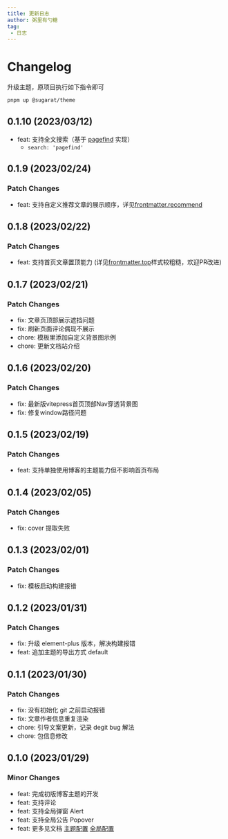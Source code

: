 ```yaml
---
title: 更新日志
author: 粥里有勺糖
tag:
 - 日志
---
```


# Changelog

升级主题，原项目执行如下指令即可
```sh
pnpm up @sugarat/theme
```

## 0.1.10 (2023/03/12)
- feat: 支持全文搜索（基于 [pagefind](https://pagefind.app/) 实现）
  - `search: 'pagefind'`

## 0.1.9 (2023/02/24)
### Patch Changes
- feat: 支持自定义推荐文章的展示顺序，详见[frontmatter.recommend](./config/frontmatter.md#recommend)


## 0.1.8 (2023/02/22)
### Patch Changes

- feat: 支持首页文章置顶能力 (详见[frontmatter.top](./config/frontmatter.md#top)样式较粗糙，欢迎PR改进)

## 0.1.7 (2023/02/21)

### Patch Changes

- fix: 文章页顶部展示遮挡问题
- fix: 刷新页面评论偶现不展示
- chore: 模板里添加自定义背景图示例
- chore: 更新文档站介绍

## 0.1.6 (2023/02/20)

### Patch Changes

- fix: 最新版vitepress首页顶部Nav穿透背景图
- fix: 修复window路径问题

## 0.1.5 (2023/02/19)

### Patch Changes

- feat: 支持单独使用博客的主题能力但不影响首页布局

## 0.1.4 (2023/02/05)

### Patch Changes

- fix: cover 提取失败

## 0.1.3 (2023/02/01)

### Patch Changes

- fix: 模板启动构建报错

## 0.1.2 (2023/01/31)

### Patch Changes

- fix: 升级 element-plus 版本，解决构建报错
- feat: 追加主题的导出方式 default

## 0.1.1 (2023/01/30)

### Patch Changes

- fix: 没有初始化 git 之前启动报错
- fix: 文章作者信息重复渲染
- chore: 引导文案更新，记录 degit bug 解法
- chore: 包信息修改

## 0.1.0 (2023/01/29)

### Minor Changes

- feat: 完成初版博客主题的开发
- feat: 支持评论
- feat: 支持全局弹窗 Alert
- feat: 支持全局公告 Popover
- feat: 更多见文档 [主题配置](https://theme.sugarat.top/config/frontmatter.html) [全局配置](https://theme.sugarat.top/config/frontmatter.html)